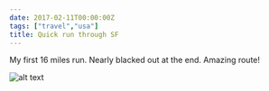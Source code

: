 ```yaml
---
date: 2017-02-11T00:00:00Z
tags: ["travel","usa"]
title: Quick run through SF
---
```


My first 16 miles run. Nearly blacked out at the end. Amazing route!

![alt text](/assets/17-02-11.png)
